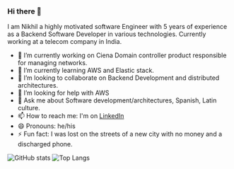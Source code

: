 ### Hi there 👋

I am Nikhil a highly motivated software Engineer with 5 years of experience as a Backend Software Developer in various technologies.
Currently working at a telecom company in India.

- 🔭 I’m currently working on Ciena Domain controller product responsible for managing networks.
- 🌱 I’m currently learning AWS and Elastic stack.
- 👯 I’m looking to collaborate on Backend Development and distributed architectures.
- 🤔 I’m looking for help with AWS
- 💬 Ask me about Software development/architectures, Spanish, Latin culture.
- 📫 How to reach me: I'm on [LinkedIn](https://www.linkedin.com/in/nikhil-kumar-0b3795168/)
- 😄 Pronouns: he/his
- ⚡ Fun fact: I was lost on the streets of a new city with no money and a discharged phone.


![GitHub stats](https://github-readme-stats.vercel.app/api?username=MaverickNyk&show_icons=true&theme=tokyonight)
![Top Langs](https://github-readme-stats.vercel.app/api/top-langs/?username=MaverickNyk&theme=tokyonight)


<!--
**maverick9122/maverick9122** is a ✨ _special_ ✨ repository because its `README.md` (this file) appears on your GitHub profile.

Here are some ideas to get you started:

- 🔭 I’m currently working on ...
- 🌱 I’m currently learning ...
- 👯 I’m looking to collaborate on ...
- 🤔 I’m looking for help with ...
- 💬 Ask me about ...
- 📫 How to reach me: ...
- 😄 Pronouns: ...
- ⚡ Fun fact: ...
-->
